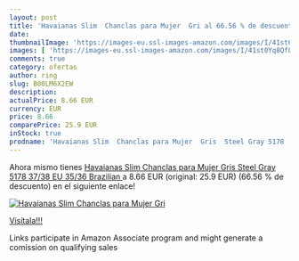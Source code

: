 ```yaml
---
layout: post
title: 'Havaianas Slim  Chanclas para Mujer  Gri al 66.56 % de descuento'
date: 
thumbnailImage: 'https://images-eu.ssl-images-amazon.com/images/I/41st0Yq8QfL._SL200_.jpg'
images: [ 'https://images-eu.ssl-images-amazon.com/images/I/41st0Yq8QfL._SL200_.jpg' ]
comments: true
category: ofertas
author: ring
slug: B00LM6X2EW
description:
actualPrice: 8.66 EUR
currency: EUR
price: 8.66
comparePrice: 25.9 EUR
inStock: true
prodname: 'Havaianas Slim  Chanclas para Mujer  Gris  Steel Gray 5178   37/38 EU  35/36 Brazilian '
---
```


Ahora mismo tienes [Havaianas Slim  Chanclas para Mujer  Gris  Steel Gray 5178   37/38 EU  35/36 Brazilian ](https://www.amazon.es/dp/B00LM6X2EW/?tag=tolees-21) a 8.66 EUR (original: 25.9 EUR) (66.56 %  de descuento) en el siguiente enlace!

[![Havaianas Slim  Chanclas para Mujer  Gri](https://images-eu.ssl-images-amazon.com/images/I/41st0Yq8QfL._SL200_.jpg)](https://www.amazon.es/dp/B00LM6X2EW/?tag=tolees-21)

[Visítala!!!](https://www.amazon.es/dp/B00LM6X2EW/?tag=tolees-21)

Links participate in Amazon Associate program and might generate a comission on qualifying sales

